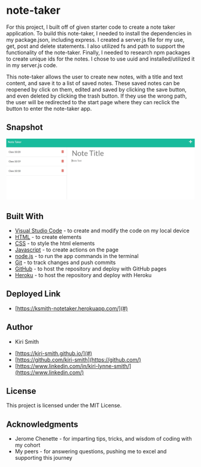 # note-taker

For this project, I built off of given starter code to create a note taker application. To build this note-taker, I needed to install the dependencies in my package.json, including express.  I created a server.js file for my use, get, post and delete statements. I also utilized fs and path to support the functionality of the note-taker.  Finally, I needed to research npm packages to create unique ids for the notes.  I chose to use uuid and installed/utilized it in my server.js code.  

This note-taker allows the user to create new notes, with a title and text content, and save it to a list of saved notes.  These saved notes can be reopened by click on them, edited and saved by clicking the save button, and even deleted by clicking the trash button. If they use the wrong path, the user will be redirected to the start page where they can reclick the button to enter the note-taker app.

## Snapshot

<img src="public\assets\Snip.JPG" alt="Screenshot of Note-Taker">


## Built With

* [Visual Studio Code](https://code.visualstudio.com/) - to create and modify the code on my local device
* [HTML](https://developer.mozilla.org/en-US/docs/Web/HTML) - to create elements
* [CSS](https://developer.mozilla.org/en-US/docs/Web/CSS) - to style the html elements
* [Javascript](https://www.javascript.com/) - to create actions on the page
* [node.js](https://nodejs.org/en/) - to run the app commands in the terminal
* [Git](https://git-scm.com/) - to track changes and push commits
* [GitHub](github.com) - to host the repository and deploy with GitHub pages
* [Heroku](https://devcenter.heroku.com/) - to host the repository and deploy with Heroku

## Deployed Link

* [https://ksmith-notetaker.herokuapp.com/](#)

## Author

* Kiri Smith 

- [https://kiri-smith.github.io/](#)
- [https://github.com/kiri-smith](https://github.com/)
- [https://www.linkedin.com/in/kiri-lynne-smith/](https://www.linkedin.com/)

## License

This project is licensed under the MIT License.

## Acknowledgments

* Jerome Chenette - for imparting tips, tricks, and wisdom of coding with my cohort
* My peers - for answering questions, pushing me to excel and supporting this journey